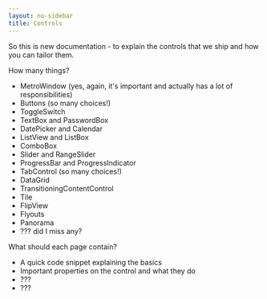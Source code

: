 ```yaml
---
layout: no-sidebar
title: Controls 
---
```


So this is new documentation - to explain the controls that we ship and how you can tailor them.

How many things?

 - MetroWindow (yes, again, it's important and actually has a lot of responsibilities)
 - Buttons (so many choices!)
 - ToggleSwitch
 - TextBox and PasswordBox
 - DatePicker and Calendar
 - ListView and ListBox
 - ComboBox
 - Slider and RangeSlider
 - ProgressBar and ProgressIndicator
 - TabControl (so many choices!)
 - DataGrid
 - TransitioningContentControl
 - Tile
 - FlipView
 - Flyouts
 - Panorama
 - ??? did I miss any?

What should each page contain?

 - A quick code snippet explaining the basics
 - Important properties on the control and what they do
 - ???
 - ???